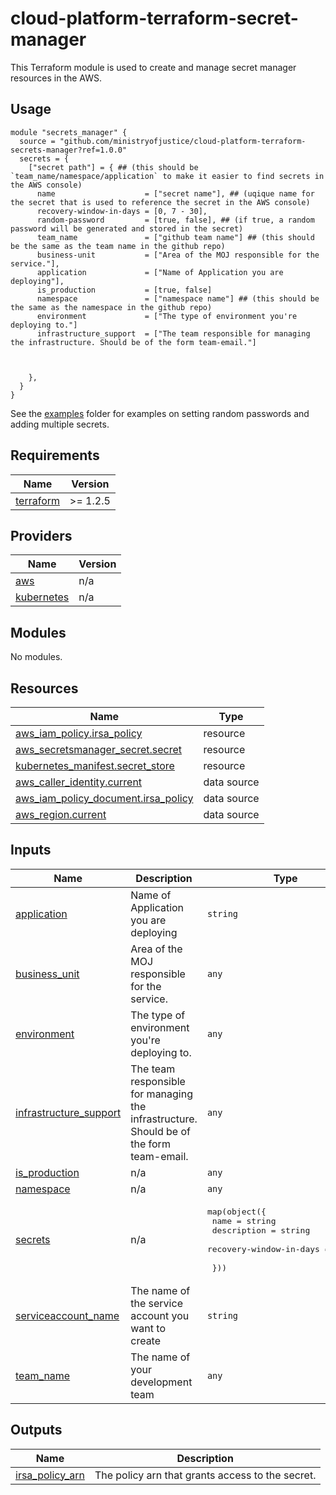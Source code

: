 # cloud-platform-terraform-secret-manager

This Terraform module is used to create and manage secret manager resources in the AWS.

## Usage

```
module "secrets_manager" {
  source = "github.com/ministryofjustice/cloud-platform-terraform-secrets-manager?ref=1.0.0"
  secrets = {
    ["secret path"] = { ## (this should be `team_name/namespace/application` to make it easier to find secrets in the AWS console)
      name                    = ["secret name"], ## (uqique name for the secret that is used to reference the secret in the AWS console)
      recovery-window-in-days = [0, 7 - 30],
      random-password         = [true, false], ## (if true, a random password will be generated and stored in the secret)
      team_name               = ["github team name"] ## (this should be the same as the team name in the github repo)
      business-unit           = ["Area of the MOJ responsible for the service."],
      application             = ["Name of Application you are deploying"],
      is_production           = [true, false] 
      namespace               = ["namespace name"] ## (this should be the same as the namespace in the github repo)
      environment             = ["The type of environment you're deploying to."] 
      infrastructure_support  = ["The team responsible for managing the infrastructure. Should be of the form team-email."] 



    },
  }
}
```

See the [examples](examples/) folder for examples on setting random passwords and adding multiple secrets.

<!--- BEGIN_TF_DOCS --->
## Requirements

| Name | Version |
|------|---------|
| <a name="requirement_terraform"></a> [terraform](#requirement\_terraform) | >= 1.2.5 |

## Providers

| Name | Version |
|------|---------|
| <a name="provider_aws"></a> [aws](#provider\_aws) | n/a |
| <a name="provider_kubernetes"></a> [kubernetes](#provider\_kubernetes) | n/a |

## Modules

No modules.

## Resources

| Name | Type |
|------|------|
| [aws_iam_policy.irsa_policy](https://registry.terraform.io/providers/hashicorp/aws/latest/docs/resources/iam_policy) | resource |
| [aws_secretsmanager_secret.secret](https://registry.terraform.io/providers/hashicorp/aws/latest/docs/resources/secretsmanager_secret) | resource |
| [kubernetes_manifest.secret_store](https://registry.terraform.io/providers/hashicorp/kubernetes/latest/docs/resources/manifest) | resource |
| [aws_caller_identity.current](https://registry.terraform.io/providers/hashicorp/aws/latest/docs/data-sources/caller_identity) | data source |
| [aws_iam_policy_document.irsa_policy](https://registry.terraform.io/providers/hashicorp/aws/latest/docs/data-sources/iam_policy_document) | data source |
| [aws_region.current](https://registry.terraform.io/providers/hashicorp/aws/latest/docs/data-sources/region) | data source |

## Inputs

| Name | Description | Type | Default | Required |
|------|-------------|------|---------|:--------:|
| <a name="input_application"></a> [application](#input\_application) | Name of Application you are deploying | `string` | `"example-app"` | no |
| <a name="input_business_unit"></a> [business\_unit](#input\_business\_unit) | Area of the MOJ responsible for the service. | `any` | n/a | yes |
| <a name="input_environment"></a> [environment](#input\_environment) | The type of environment you're deploying to. | `any` | n/a | yes |
| <a name="input_infrastructure_support"></a> [infrastructure\_support](#input\_infrastructure\_support) | The team responsible for managing the infrastructure. Should be of the form team-email. | `any` | n/a | yes |
| <a name="input_is_production"></a> [is\_production](#input\_is\_production) | n/a | `any` | n/a | yes |
| <a name="input_namespace"></a> [namespace](#input\_namespace) | n/a | `any` | n/a | yes |
| <a name="input_secrets"></a> [secrets](#input\_secrets) | n/a | <pre>map(object({<br>    name                    = string<br>    description             = string<br>    recovery-window-in-days = number<br><br>  }))</pre> | n/a | yes |
| <a name="input_serviceaccount_name"></a> [serviceaccount\_name](#input\_serviceaccount\_name) | The name of the service account you want to create | `string` | `""` | no |
| <a name="input_team_name"></a> [team\_name](#input\_team\_name) | The name of your development team | `any` | n/a | yes |

## Outputs

| Name | Description |
|------|-------------|
| <a name="output_irsa_policy_arn"></a> [irsa\_policy\_arn](#output\_irsa\_policy\_arn) | The policy arn that grants access to the secret. |

<!--- END_TF_DOCS --->
